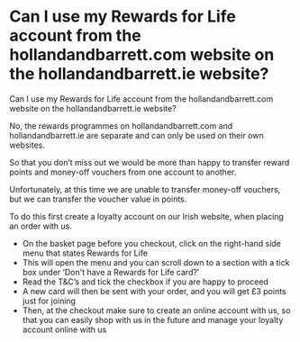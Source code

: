 # Can I use my Rewards for Life account from the hollandandbarrett.com website on the hollandandbarrett.ie website?

Can I use my Rewards for Life account from the hollandandbarrett.com website on the hollandandbarrett.ie website?

No, the rewards programmes on hollandandbarrett.com and hollandandbarrett.ie are separate and can only be used on their own websites.

So that you don’t miss out we would be more than happy to transfer reward points and money-off vouchers from one account to another.

Unfortunately, at this time we are unable to transfer money-off vouchers, but we can transfer the voucher value in points.

To do this first create a loyalty account on our Irish website, when placing an order with us.

* On the basket page before you checkout, click on the right-hand side menu that states Rewards for Life
* This will open the menu and you can scroll down to a section with a tick box under ‘Don't have a Rewards for Life card?’
* Read the T&C’s and tick the checkbox if you are happy to proceed
* A new card will then be sent with your order, and you will get £3 points just for joining
* Then, at the checkout make sure to create an online account with us, so that you can easily shop with us in the future and manage your loyalty account online with us
